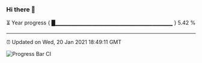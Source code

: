 ### Hi there 👋

⏳ Year progress { █▁▁▁▁▁▁▁▁▁▁▁▁▁▁▁▁▁▁▁▁▁▁▁▁▁▁▁▁▁ } 5.42 %

---

⏰ Updated on Wed, 20 Jan 2021 18:49:11 GMT

![Progress Bar CI](https://github.com/liununu/liununu/workflows/Progress%20Bar%20CI/badge.svg)
